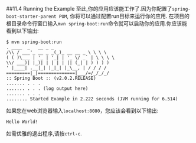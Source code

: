 ##11.4 Running the Example
至此,你的应用应该能工作了.因为你配置了`spring-boot-starter-parent POM`, 你将可以通过配置run目标来运行你的应用.
在项目的根目录命令行窗口输入`mvn spring-boot:run`命令就可以启动你的应用.你应该能看到以下输出:
```
$ mvn spring-boot:run
. ____  _   __ _ _
/\\ / ___'_ __ _ _(_)_ __ __ _ \ \ \ \
( ( )\___ | '_ | '_| | '_ \/ _` | \ \ \ \
\\/ ___)| |_)| | | | | || (_| | ) ) ) )
' |____| .__|_| |_|_| |_\__, | / / / /
=========|_|==============|___/=/_/_/_/
:: Spring Boot :: (v2.0.2.RELEASE)
....... . . .
....... . . . (log output here)
....... . . .
........ Started Example in 2.222 seconds (JVM running for 6.514)
```
如果您在web浏览器输入`localhost:8080`，您应该会看到以下输出:
```
Hello World!
```
如需优雅的退出程序,请按`ctrl-c`.